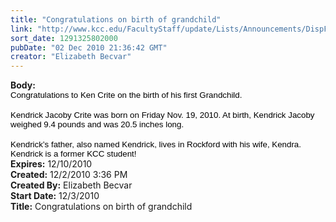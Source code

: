```yaml
---
title: "Congratulations on birth of grandchild"
link: "http://www.kcc.edu/FacultyStaff/update/Lists/Announcements/DispForm.aspx?ID=16"
sort_date: 1291325802000
pubDate: "02 Dec 2010 21:36:42 GMT"
creator: "Elizabeth Becvar"
---
```


<div><b>Body:</b> <div class=ExternalClass561D6665BCFA474283037816F2DF1695><div>
<p class=MsoNormal style="margin:0in 0in 0pt"><span style="font-size:10pt;color:black;font-family:'Arial','sans-serif'"></span></p>
<p class=MsoNormal style="margin:0in 0in 0pt"><span style="font-size:10pt;color:black;font-family:'Arial','sans-serif'">Congratulations to Ken Crite on the birth of his first Grandchild. </span></p>
<p class=MsoNormal style="margin:0in 0in 0pt"><span style="font-size:10pt;color:black;font-family:'Arial','sans-serif'"></span> </p>
<p class=MsoNormal style="margin:0in 0in 0pt"><span style="font-size:10pt;color:black;font-family:'Arial','sans-serif'">Kendrick Jacoby Crite was born on Friday Nov. 19, 2010. At birth, Kendrick Jacoby weighed 9.4 pounds and was 20.5 inches long.</span></p>
<p class=MsoNormal style="margin:0in 0in 0pt"><span style="font-size:10pt;color:black;font-family:'Arial','sans-serif'"></span> </p>
<p class=MsoNormal style="margin:0in 0in 0pt"><span style="font-size:10pt;color:black;font-family:'Arial','sans-serif'">Kendrick’s father, also named Kendrick, lives in Rockford with his wife, Kendra. Kendrick is a former KCC student!</span></p></div></div></div>
<div><b>Expires:</b> 12/10/2010</div>
<div><b>Created:</b> 12/2/2010 3:36 PM</div>
<div><b>Created By:</b> Elizabeth Becvar</div>
<div><b>Start Date:</b> 12/3/2010</div>
<div><b>Title:</b> Congratulations on birth of grandchild</div>
